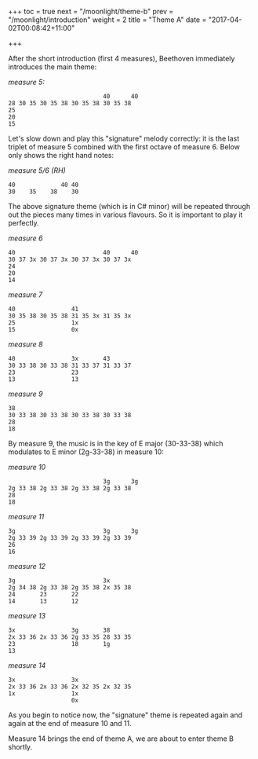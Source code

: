 +++
toc = true
next = "/moonlight/theme-b"
prev = "/moonlight/introduction"
weight = 2
title = "Theme A"
date = "2017-04-02T00:08:42+11:00"

+++

After the short introduction (first 4 measures), Beethoven immediately introduces the main theme:

_measure 5:_
~~~~
                           40      40
28 30 35 30 35 38 30 35 38 30 35 38
25
20
15
~~~~

Let's slow down and play this "signature" melody correctly: it is the last triplet of measure 5 combined with the first octave of measure 6. Below only shows the right hand notes:

_measure 5/6 (RH)_
~~~~
‎40             40 40
30    35    38    30
~~~~

The above signature theme (which is in C# minor) will be repeated through out the pieces many times in various flavours. So it is important to play it perfectly.

_measure 6_
~~~~
40                         40      40
30 37 3x 30 37 3x 30 37 3x 30 37 3x
24
20
14
~~~~

_measure 7_
~~~~
40                41
30 35 38 30 35 38 31 35 3x 31 35 3x
25                1x
15                0x
~~~~

_measure 8_
~~~~
40                3x       43
30 33 38 30 33 38 31 33 37 31 33 37
23                23
13                13
~~~~

_measure 9_
~~~~
38
30 33 38 30 33 38 30 33 38 30 33 38
28
18
~~~~

By measure 9, the music is in the key of E major (30-33-38) which modulates to E minor (2g-33-38) in measure 10:


_measure 10_
~~~~
                           3g      3g
2g 33 38 2g 33 38 2g 33 38 2g 33 38
28
18
~~~~

_measure 11_
~~~~
3g                         3g      3g
2g 33 39 2g 33 39 2g 33 39 2g 33 39
26
16
~~~~

_measure 12_
~~~~
3g                         3x
2g 34 38 2g 33 38 2g 35 38 2x 35 38
24       23       22
14       13       12
~~~~

_measure 13_
~~~~
3x                3g       38
2x 33 36 2x 33 36 2g 33 35 28 33 35
23                18       1g
13
~~~~

_measure 14_
~~~~
3x                3x
2x 33 36 2x 33 36 2x 32 35 2x 32 35
1x                1x
                  0x
~~~~

As you begin to notice now, the "signature" theme is repeated again and again at the end of measure 10 and 11.

Measure 14 brings the end of theme A, we are about to enter theme B shortly.